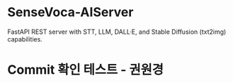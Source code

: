 # SenseVoca-AIServer
FastAPI REST server with STT, LLM, DALL·E, and Stable Diffusion (txt2img) capabilities.

# Commit 확인 테스트 - 권원경